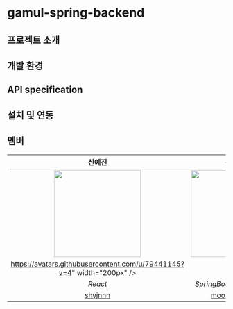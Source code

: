 # gamul-spring-backend
## 프로젝트 소개
## 개발 환경
## API specification
## 설치 및 연동
## 멤버
| 신예진 | 신현철 | 이지영 | 김정현 |
|:---:|:---------:|:---:|:---:|
| <img src="https://lh3.googleusercontent.com/a-/AOh14GgoZFxXZediuu4FxY6CaMv7X9-aY2KM52HchMpr6g=s100" width="200px" /> | <img src="https://user-images.githubusercontent.com/65756225/208077417-befedafa-7bc9-475d-88d0-edfd8ceb6de3.jpeg" width="200px" />  | <img src="
https://avatars.githubusercontent.com/u/79441145?v=4" width="200px" /> |  |
| *React* | *SpringBoot*, *PostgreSQL* | *Django* | *AI(YOLOv3)* |
|[shyjnnn](https://github.com/shyjinnn)|[moonn6pence](https://github.com/moonn6pence) | [jiyoungzero](https://github.com/jiyoungzero) |[CaliSeoul](https://github.com/CaliSeoul)|
